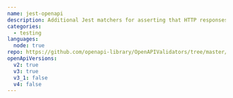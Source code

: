 ```yaml
---
name: jest-openapi
description: Additional Jest matchers for asserting that HTTP responses satisfy an OpenAPI spec.
categories:
  - testing
languages:
  node: true
repo: https://github.com/openapi-library/OpenAPIValidators/tree/master/packages/jest-openapi
openApiVersions:
  v2: true
  v3: true
  v3_1: false
  v4: false
---
```

